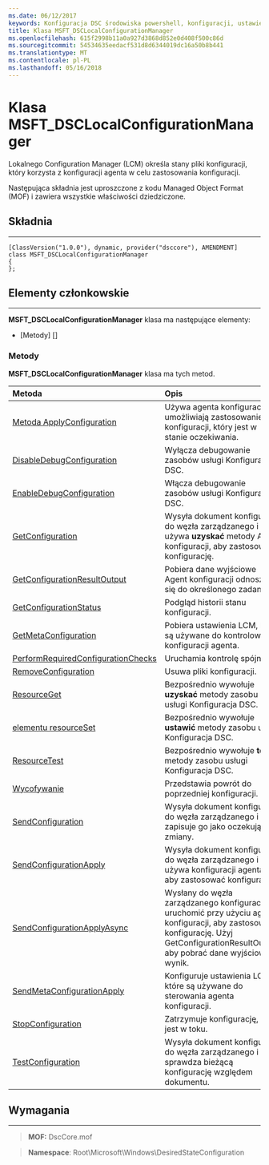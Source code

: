 ```yaml
---
ms.date: 06/12/2017
keywords: Konfiguracja DSC środowiska powershell, konfiguracji, ustawienia
title: Klasa MSFT_DSCLocalConfigurationManager
ms.openlocfilehash: 615f2998b11a0a927d3868d852e0d408f500c86d
ms.sourcegitcommit: 54534635eedacf531d8d6344019dc16a50b8b441
ms.translationtype: MT
ms.contentlocale: pl-PL
ms.lasthandoff: 05/16/2018
---
```

# <a name="msftdsclocalconfigurationmanager-class"></a>Klasa MSFT_DSCLocalConfigurationManager

Lokalnego Configuration Manager (LCM) określa stany pliki konfiguracji, który korzysta z konfiguracji agenta w celu zastosowania konfiguracji.

Następująca składnia jest uproszczone z kodu Managed Object Format (MOF) i zawiera wszystkie właściwości dziedziczone.

## <a name="syntax"></a>Składnia
------

``` syntax
[ClassVersion("1.0.0"), dynamic, provider("dsccore"), AMENDMENT]
class MSFT_DSCLocalConfigurationManager
{
};
```

## <a name="members"></a>Elementy członkowskie
-------

**MSFT_DSCLocalConfigurationManager** klasa ma następujące elementy:

-   [Metody] []

### <a name="methods"></a>Metody

**MSFT_DSCLocalConfigurationManager** klasa ma tych metod.

|Metoda |Opis |
|:--- |:---|
| [Metoda ApplyConfiguration](msft-dsclocalconfigurationmanager-applyconfiguration.md)| Używa agenta konfiguracji umożliwiają zastosowanie konfiguracji, który jest w stanie oczekiwania.|
| [DisableDebugConfiguration](msft-dsclocalconfigurationmanager-disabledebugconfiguration.md)| Wyłącza debugowanie zasobów usługi Konfiguracja DSC.|
| [EnableDebugConfiguration](msft-dsclocalconfigurationmanager-enabledebugconfiguration.md)| Włącza debugowanie zasobów usługi Konfiguracja DSC.|
| [GetConfiguration](msft-dsclocalconfigurationmanager-getconfiguration.md)| Wysyła dokument konfiguracji do węzła zarządzanego i używa **uzyskać** metody Agent konfiguracji, aby zastosować konfigurację.|
| [GetConfigurationResultOutput](msft-dsclocalconfigurationmanager-getconfigurationresultoutput.md)| Pobiera dane wyjściowe Agent konfiguracji odnoszące się do określonego zadania.|
| [GetConfigurationStatus](msft-dsclocalconfigurationmanager-getconfigurationstatus.md)| Podgląd historii stanu konfiguracji.|
| [GetMetaConfiguration](msft-dsclocalconfigurationmanager-getmetaconfiguration.md)| Pobiera ustawienia LCM, które są używane do kontrolowania konfiguracji agenta.|
| [PerformRequiredConfigurationChecks](msft-dsclocalconfigurationmanager-performrequiredconfigurationchecks.md)| Uruchamia kontrolę spójności.|
| [RemoveConfiguration](msft-dsclocalconfigurationmanager-removeconfiguration.md)| Usuwa pliki konfiguracji.|
| [ResourceGet](msft-dsclocalconfigurationmanager-resourceget.md)| Bezpośrednio wywołuje **uzyskać** metody zasobu usługi Konfiguracja DSC.|
| [elementu resourceSet](msft-dsclocalconfigurationmanager-resourceset.md)| Bezpośrednio wywołuje **ustawić** metody zasobu usługi Konfiguracja DSC.|
| [ResourceTest](msft-dsclocalconfigurationmanager-resourcetest.md)| Bezpośrednio wywołuje **testu** metody zasobu usługi Konfiguracja DSC.|
| [Wycofywanie](msft-dsclocalconfigurationmanager-rollback.md)| Przedstawia powrót do poprzedniej konfiguracji.|
| [SendConfiguration](msft-dsclocalconfigurationmanager-sendconfiguration.md)| Wysyła dokument konfiguracji do węzła zarządzanego i zapisuje go jako oczekujące zmiany.|
| [SendConfigurationApply](msft-dsclocalconfigurationmanager-sendconfigurationapply.md)| Wysyła dokument konfiguracji do węzła zarządzanego i używa konfiguracji agenta, aby zastosować konfigurację.|
| [SendConfigurationApplyAsync](msft-dsclocalconfigurationmanager-sendconfigurationapplyasync.md)| Wysłany do węzła zarządzanego konfiguracji i uruchomić przy użyciu agenta konfiguracji, aby zastosować konfigurację. Użyj GetConfigurationResultOutput, aby pobrać dane wyjściowe wynik.|
| [SendMetaConfigurationApply](msft-dsclocalconfigurationmanager-sendmetaconfigurationapply.md)| Konfiguruje ustawienia LCM, które są używane do sterowania agenta konfiguracji.|
| [StopConfiguration](msft-dsclocalconfigurationmanager-stopconfiguration.md)| Zatrzymuje konfigurację, która jest w toku.|
| [TestConfiguration](msft-dsclocalconfigurationmanager-testconfiguration.md)| Wysyła dokument konfiguracji do węzła zarządzanego i sprawdza bieżącą konfigurację względem dokumentu.|





## <a name="requirements"></a>Wymagania
------------
>**MOF:** DscCore.mof

>**Namespace**: Root\Microsoft\Windows\DesiredStateConfiguration